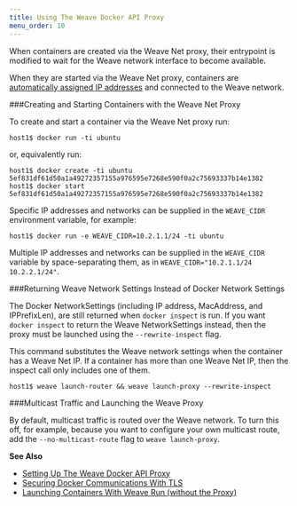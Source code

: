 ```yaml
---
title: Using The Weave Docker API Proxy
menu_order: 10
---
```



When containers are created via the Weave Net proxy, their entrypoint is 
modified to wait for the Weave network interface to become
available. 

When they are started via the Weave Net proxy, containers are 
[automatically assigned IP addresses](/site/ipam/overview-init-ipam.md) and connected to the
Weave network.  

###Creating and Starting Containers with the Weave Net Proxy

To create and start a container via the Weave Net proxy run:

    host1$ docker run -ti ubuntu

or, equivalently run:

    host1$ docker create -ti ubuntu
    5ef831df61d50a1a49272357155a976595e7268e590f0a2c75693337b14e1382
    host1$ docker start 5ef831df61d50a1a49272357155a976595e7268e590f0a2c75693337b14e1382

Specific IP addresses and networks can be supplied in the `WEAVE_CIDR`
environment variable, for example:

    host1$ docker run -e WEAVE_CIDR=10.2.1.1/24 -ti ubuntu

Multiple IP addresses and networks can be supplied in the `WEAVE_CIDR`
variable by space-separating them, as in
`WEAVE_CIDR="10.2.1.1/24 10.2.2.1/24"`.


###Returning Weave Network Settings Instead of Docker Network Settings

The Docker NetworkSettings (including IP address, MacAddress, and
IPPrefixLen), are still returned when `docker inspect` is run. If you want
`docker inspect` to return the Weave NetworkSettings instead, then the
proxy must be launched using the `--rewrite-inspect` flag. 

This command substitutes the Weave network settings when the container has a
Weave Net IP. If a container has more than one Weave Net IP, then the inspect call
only includes one of them.

    host1$ weave launch-router && weave launch-proxy --rewrite-inspect

###Multicast Traffic and Launching the Weave Proxy

By default, multicast traffic is routed over the Weave network.
To turn this off, for example, because you want to configure your own multicast
route, add the `--no-multicast-route` flag to `weave launch-proxy`.


**See Also**

 * [Setting Up The Weave Docker API Proxy](/site/weave-docker-api/set-up-proxy.md)
 * [Securing Docker Communications With TLS](securing-proxy.md)
 * [Launching Containers With Weave Run (without the Proxy)](/site/weave-docker-api/launching-without-proxy.md)
